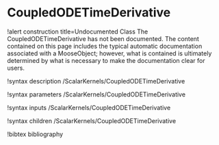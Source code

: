 <!-- MOOSE Documentation Stub: Remove this when content is added. -->

# CoupledODETimeDerivative

!alert construction title=Undocumented Class
The CoupledODETimeDerivative has not been documented. The content contained on this page includes the
typical automatic documentation associated with a MooseObject; however, what is contained is
ultimately determined by what is necessary to make the documentation clear for users.

!syntax description /ScalarKernels/CoupledODETimeDerivative

!syntax parameters /ScalarKernels/CoupledODETimeDerivative

!syntax inputs /ScalarKernels/CoupledODETimeDerivative

!syntax children /ScalarKernels/CoupledODETimeDerivative

!bibtex bibliography
